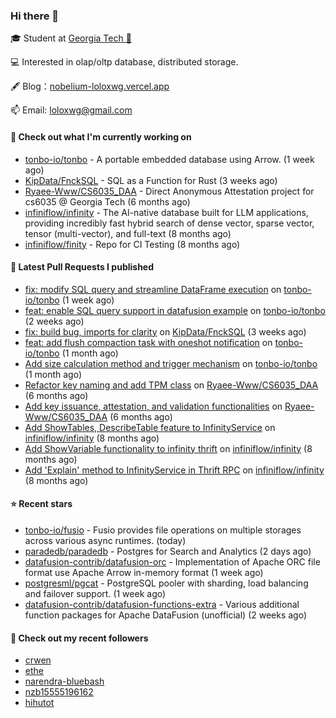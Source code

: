 ### Hi there 👋


 
🎓 Student at [Georgia Tech 🐝](https://www.gatech.edu/)

💻 Interested in olap/oltp database, distributed storage.

🖋 Blog：[nobelium-loloxwg.vercel.app](https://nobelium-loloxwg.vercel.app/)



📫 Email: [loloxwg@gmail.com](mailto:loloxwg@gmail.com)



#### 👷 Check out what I'm currently working on

- [tonbo-io/tonbo](https://github.com/tonbo-io/tonbo) - A portable embedded database using Arrow. (1 week ago)
- [KipData/FnckSQL](https://github.com/KipData/FnckSQL) - SQL as a Function for Rust (3 weeks ago)
- [Ryaee-Www/CS6035_DAA](https://github.com/Ryaee-Www/CS6035_DAA) - Direct Anonymous Attestation project for cs6035 @ Georgia Tech (6 months ago)
- [infiniflow/infinity](https://github.com/infiniflow/infinity) - The AI-native database built for LLM applications, providing incredibly fast hybrid search of dense vector, sparse vector, tensor (multi-vector), and full-text (8 months ago)
- [infiniflow/finity](https://github.com/infiniflow/finity) - Repo for CI Testing (8 months ago)

#### 🔨 Latest Pull Requests I published

- [fix: modify SQL query and streamline DataFrame execution](https://github.com/tonbo-io/tonbo/pull/171) on [tonbo-io/tonbo](https://github.com/tonbo-io/tonbo) (1 week ago)
- [feat: enable SQL query support in datafusion example](https://github.com/tonbo-io/tonbo/pull/169) on [tonbo-io/tonbo](https://github.com/tonbo-io/tonbo) (2 weeks ago)
- [fix: build bug, imports for clarity](https://github.com/KipData/FnckSQL/pull/222) on [KipData/FnckSQL](https://github.com/KipData/FnckSQL) (3 weeks ago)
- [feat: add flush compaction task with oneshot notification](https://github.com/tonbo-io/tonbo/pull/114) on [tonbo-io/tonbo](https://github.com/tonbo-io/tonbo) (1 month ago)
- [Add size calculation method and trigger mechanism](https://github.com/tonbo-io/tonbo/pull/68) on [tonbo-io/tonbo](https://github.com/tonbo-io/tonbo) (1 month ago)
- [Refactor key naming and add TPM class](https://github.com/Ryaee-Www/CS6035_DAA/pull/2) on [Ryaee-Www/CS6035_DAA](https://github.com/Ryaee-Www/CS6035_DAA) (6 months ago)
- [Add key issuance, attestation, and validation functionalities](https://github.com/Ryaee-Www/CS6035_DAA/pull/1) on [Ryaee-Www/CS6035_DAA](https://github.com/Ryaee-Www/CS6035_DAA) (6 months ago)
- [Add ShowTables, DescribeTable feature to InfinityService](https://github.com/infiniflow/infinity/pull/537) on [infiniflow/infinity](https://github.com/infiniflow/infinity) (8 months ago)
- [Add ShowVariable functionality to infinity thrift](https://github.com/infiniflow/infinity/pull/536) on [infiniflow/infinity](https://github.com/infiniflow/infinity) (8 months ago)
- [Add &#39;Explain&#39; method to InfinityService in Thrift RPC](https://github.com/infiniflow/infinity/pull/532) on [infiniflow/infinity](https://github.com/infiniflow/infinity) (8 months ago)

#### ⭐ Recent stars

- [tonbo-io/fusio](https://github.com/tonbo-io/fusio) - Fusio provides file operations on multiple storages across various async runtimes. (today)
- [paradedb/paradedb](https://github.com/paradedb/paradedb) - Postgres for Search and Analytics (2 days ago)
- [datafusion-contrib/datafusion-orc](https://github.com/datafusion-contrib/datafusion-orc) - Implementation of Apache ORC file format use Apache Arrow in-memory format (1 week ago)
- [postgresml/pgcat](https://github.com/postgresml/pgcat) - PostgreSQL pooler with sharding, load balancing and failover support. (1 week ago)
- [datafusion-contrib/datafusion-functions-extra](https://github.com/datafusion-contrib/datafusion-functions-extra) - Various additional function packages for Apache DataFusion (unofficial) (2 weeks ago)

#### 👯 Check out my recent followers

- [crwen](https://github.com/crwen)
- [ethe](https://github.com/ethe)
- [narendra-bluebash](https://github.com/narendra-bluebash)
- [nzb15555196162](https://github.com/nzb15555196162)
- [hihutot](https://github.com/hihutot)

